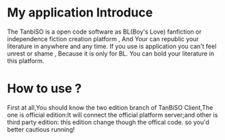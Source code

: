 # My application Introduce
The TanbiSO is a open code software as BL(Boy's Love) fanfiction or independence fiction creation platform , And Your can republic your literature in anywhere and any time. If you use is application you can't feel unrest or shame , Because it is only for BL. You can bold your literature in this platform.
# How to use ?
First at all,You should know the two edition branch of TanBiSO Client,The one is official edition:It will connect the official platform server;and other is third party edition: this edition change though the offical code. so you'd better cautious running!


 
